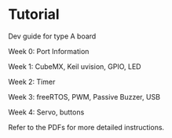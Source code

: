 # Tutorial

Dev guide for type A board

Week 0: Port Information

Week 1: CubeMX, Keil uvision, GPIO, LED

Week 2: Timer

Week 3: freeRTOS, PWM, Passive Buzzer, USB

Week 4: Servo, buttons

Refer to the PDFs for more detailed instructions.
